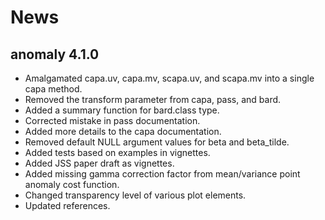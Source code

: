 #  **News**

## anomaly 4.1.0

- Amalgamated capa.uv, capa.mv, scapa.uv, and scapa.mv into a single capa method.
- Removed the transform parameter from capa, pass, and bard.
- Added a summary function for bard.class type.
- Corrected mistake in pass documentation.
- Added more details to the capa documentation.
- Removed default NULL argument values for beta and beta_tilde.
- Added tests based on examples in vignettes.
- Added JSS paper draft as vignettes.
- Added missing gamma correction factor from mean/variance point anomaly cost function.
- Changed transparency level of various plot elements.
- Updated references.






